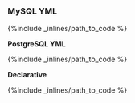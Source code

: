 ### MySQL YML



{%include _inlines/path_to_code %}



**PostgreSQL YML**



{%include _inlines/path_to_code %}



**Declarative**



{%include _inlines/path_to_code %}



